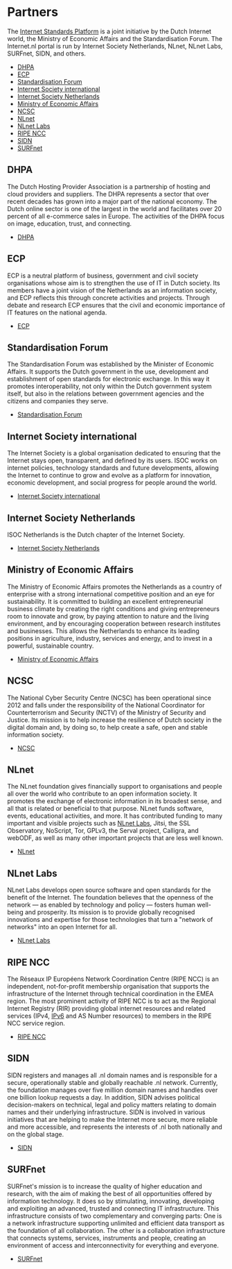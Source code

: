 # Partners

The [Internet Standards Platform](/about/) is a joint initiative by the Dutch
Internet world, the Ministry of Economic Affairs and the Standardisation
Forum. The Internet.nl portal is run by Internet Society Netherlands, NLnet,
NLnet Labs, SURFnet, SIDN, and others.

- [DHPA](#dhpa)
- [ECP](#ecp)
- [Standardisation Forum](#standardisation-forum)
- [Internet Society international](#internet-society-international)
- [Internet Society Netherlands](#internet-society-netherlands)
- [Ministry of Economic Affairs](#ministry-of-economic-affairs)
- [NCSC](#ncsc)
- [NLnet](#nlnet)
- [NLnet Labs](#nlnetlabs)
- [RIPE NCC](#ripe)
- [SIDN](#sidn)
- [SURFnet](#surfnet)

## DHPA

The Dutch Hosting Provider Association is a partnership of hosting and cloud
providers and suppliers. The DHPA represents a sector that over recent decades
has grown into a major part of the national economy. The Dutch online sector
is one of the largest in the world and facilitates over 20 percent of all
e-commerce sales in Europe. The activities of the DHPA focus on image,
education, trust, and connecting.

- [DHPA](https://www.dhpa.nl/)

## ECP

ECP is a neutral platform of business, government and civil society
organisations whose aim is to strengthen the use of IT in Dutch society. Its
members have a joint vision of the Netherlands as an information society, and
ECP reflects this through concrete activities and projects. Through debate
and research ECP ensures that the civil and economic importance of IT features
on the national agenda.

- [ECP](https://ecp.nl/)

## Standardisation Forum

The Standardisation Forum was established by the Minister of Economic Affairs.
It supports the Dutch government in the use, development and establishment of
open standards for electronic exchange. In this way it promotes
interoperability, not only within the Dutch government system itself, but also
in the relations between government agencies and the citizens and companies
they serve.

- [Standardisation Forum](https://www.forumstandaardisatie.nl/english/)

## Internet Society international

The Internet Society is a global organisation dedicated to ensuring that the
Internet stays open, transparent, and defined by its users. ISOC works on
internet policies, technology standards and future developments, allowing the
Internet to continue to grow and evolve as a platform for innovation, economic
development, and social progress for people around the world.

- [Internet Society international](http://www.internetsociety.org/)

## Internet Society Netherlands

ISOC Netherlands is the Dutch chapter of the Internet Society.

- [Internet Society Netherlands](http://isoc.nl/)

## Ministry of Economic Affairs

The Ministry of Economic Affairs promotes the Netherlands as a country of
enterprise with a strong international competitive position and an eye for
sustainability. It is committed to building an excellent entrepreneurial
business climate by creating the right conditions and giving entrepreneurs
room to innovate and grow, by paying attention to nature and the living
environment, and by encouraging cooperation between research institutes and
businesses. This allows the Netherlands to enhance its leading positions in
agriculture, industry, services and energy, and to invest in a powerful,
sustainable country.

- [Ministry of Economic Affairs](http://www.government.nl/ministries/ez)

## NCSC

The National Cyber Security Centre (NCSC) has been operational since 2012 and
falls under the responsibility of the National Coordinator for
Counterterrorism and Security (NCTV) of the Ministry of Security and Justice.
Its mission is to help increase the resilience of Dutch society in the digital
domain and, by doing so, to help create a safe, open and stable information
society.

- [NCSC](https://www.ncsc.nl/english)

## NLnet

The NLnet foundation gives financially support to organisations and people all
over the world who contribute to an open information society. It promotes the
exchange of electronic information in its broadest sense, and all that is
related or beneficial to that purpose. NLnet funds software, events,
educational activities, and more. It has contributed funding to many important
and visible projects such as [NLnet Labs](/partners/#NLnetLabs), Jitsi, the
SSL Observatory, NoScript, Tor, GPLv3, the Serval project, Calligra, and
webODF, as well as many other important projects that are less well known.

- [NLnet](https://nlnet.nl/)

## NLnet Labs

NLnet Labs develops open source software and open standards for the benefit of
the Internet. The foundation believes that the openness of the network &mdash;
as enabled by technology and policy &mdash; fosters human well-being and
prosperity. Its mission is to provide globally recognised innovations and
expertise for those technologies that turn a &quot;network of networks&quot;
into an open Internet for all.

- [NLnet Labs](http://www.nlnetlabs.nl/)

## RIPE NCC

The Réseaux IP Européens Network Coordination Centre (RIPE NCC) is an
independent, not-for-profit membership organisation that supports the
infrastructure of the Internet through technical coordination in the EMEA
region. The most prominent activity of RIPE NCC is to act as the Regional
Internet Registry (RIR) providing global internet resources and related
services (IPv4, [IPv6](/faqs/ipv6/) and AS Number resources) to members in the
RIPE NCC service region.

- [RIPE NCC](https://www.ripe.net/)

## SIDN

SIDN registers and manages all .nl domain names and is responsible for a
secure, operationally stable and globally reachable .nl network. Currently,
the foundation manages over five million domain names and handles over one
billion lookup requests a day. In addition, SIDN advises political
decision-makers on technical, legal and policy matters relating to domain
names and their underlying infrastructure. SIDN is involved in various
initiatives that are helping to make the Internet more secure, more reliable
and more accessible, and represents the interests of .nl both nationally and
on the global stage.

- [SIDN](https://www.sidn.nl/)

## SURFnet

SURFnet&#39;s mission is to increase the quality of higher education and
research, with the aim of making the best of all opportunities offered by
information technology. It does so by stimulating, innovating, developing and
exploiting an advanced, trusted and connecting IT infrastructure. This
infrastructure consists of two complementary and converging parts: One is a
network infrastructure supporting unlimited and efficient data transport as
the foundation of all collaboration. The other is a collaboration
infrastructure that connects systems, services, instruments and people,
creating an environment of access and interconnectivity for everything and
everyone.

- [SURFnet](https://www.surf.nl/en/about-surf/subsidiaries/surfnet)
